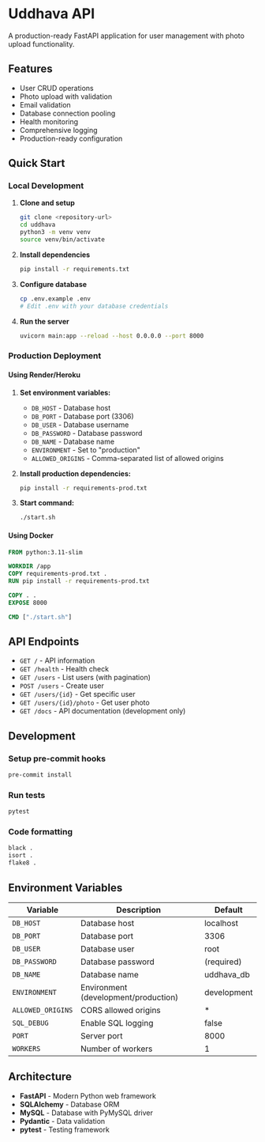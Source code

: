 # Uddhava API

A production-ready FastAPI application for user management with photo upload functionality.

## Features

- User CRUD operations
- Photo upload with validation
- Email validation
- Database connection pooling
- Health monitoring
- Comprehensive logging
- Production-ready configuration

## Quick Start

### Local Development

1. **Clone and setup**
   ```bash
   git clone <repository-url>
   cd uddhava
   python3 -m venv venv
   source venv/bin/activate
   ```

2. **Install dependencies**
   ```bash
   pip install -r requirements.txt
   ```

3. **Configure database**
   ```bash
   cp .env.example .env
   # Edit .env with your database credentials
   ```

4. **Run the server**
   ```bash
   uvicorn main:app --reload --host 0.0.0.0 --port 8000
   ```

### Production Deployment

#### Using Render/Heroku

1. **Set environment variables:**
   - `DB_HOST` - Database host
   - `DB_PORT` - Database port (3306)
   - `DB_USER` - Database username
   - `DB_PASSWORD` - Database password
   - `DB_NAME` - Database name
   - `ENVIRONMENT` - Set to "production"
   - `ALLOWED_ORIGINS` - Comma-separated list of allowed origins

2. **Install production dependencies:**
   ```bash
   pip install -r requirements-prod.txt
   ```

3. **Start command:**
   ```bash
   ./start.sh
   ```

#### Using Docker

```dockerfile
FROM python:3.11-slim

WORKDIR /app
COPY requirements-prod.txt .
RUN pip install -r requirements-prod.txt

COPY . .
EXPOSE 8000

CMD ["./start.sh"]
```

## API Endpoints

- `GET /` - API information
- `GET /health` - Health check
- `GET /users` - List users (with pagination)
- `POST /users` - Create user
- `GET /users/{id}` - Get specific user
- `GET /users/{id}/photo` - Get user photo
- `GET /docs` - API documentation (development only)

## Development

### Setup pre-commit hooks
```bash
pre-commit install
```

### Run tests
```bash
pytest
```

### Code formatting
```bash
black .
isort .
flake8 .
```

## Environment Variables

| Variable | Description | Default |
|----------|-------------|---------|
| `DB_HOST` | Database host | localhost |
| `DB_PORT` | Database port | 3306 |
| `DB_USER` | Database user | root |
| `DB_PASSWORD` | Database password | (required) |
| `DB_NAME` | Database name | uddhava_db |
| `ENVIRONMENT` | Environment (development/production) | development |
| `ALLOWED_ORIGINS` | CORS allowed origins | * |
| `SQL_DEBUG` | Enable SQL logging | false |
| `PORT` | Server port | 8000 |
| `WORKERS` | Number of workers | 1 |

## Architecture

- **FastAPI** - Modern Python web framework
- **SQLAlchemy** - Database ORM
- **MySQL** - Database with PyMySQL driver
- **Pydantic** - Data validation
- **pytest** - Testing framework
